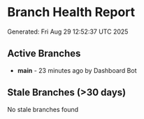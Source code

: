 # Branch Health Report
Generated: Fri Aug 29 12:52:37 UTC 2025

## Active Branches
- **main** - 23 minutes ago by Dashboard Bot

## Stale Branches (>30 days)
No stale branches found
